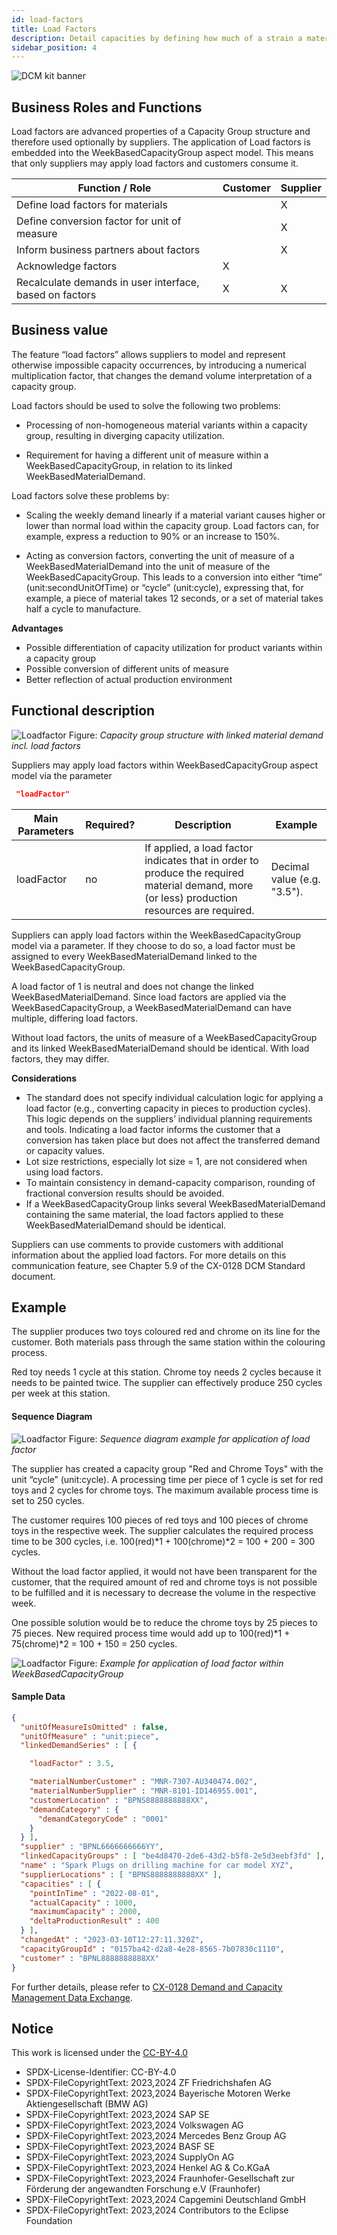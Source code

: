 ```yaml
---
id: load-factors
title: Load Factors
description: Detail capacities by defining how much of a strain a material is on your capacities, compared to other materials. 
sidebar_position: 4
---
```


![DCM kit banner](/img/kit-icons/dcm-kit-icon.svg)

## Business Roles and Functions

Load factors are advanced properties of a Capacity Group structure and therefore used optionally by suppliers. The application of Load factors is embedded into the WeekBasedCapacityGroup aspect model. This means that only suppliers may apply load factors and customers consume it.

|Function / Role|Customer|Supplier|
|-|-|-|
|Define load factors for materials||X|
|Define conversion factor for unit of measure||X|
|Inform business partners about factors||X|
|Acknowledge factors|X||
|Recalculate demands in user interface, based on factors |X|X|

## Business value
The feature “load factors” allows suppliers to model and represent otherwise impossible capacity occurrences, by introducing a numerical multiplication factor, that changes the demand volume interpretation of a capacity group.

Load factors should be used to solve the following two problems:  

- Processing of non-homogeneous material variants within a capacity group, resulting in diverging capacity utilization.  

- Requirement for having a different unit of measure within a WeekBasedCapacityGroup, in relation to its linked WeekBasedMaterialDemand.  

Load factors solve these problems by:  

- Scaling the weekly demand linearly if a material variant causes higher or lower than normal load within the capacity group. Load factors can, for example, express a reduction to 90% or an increase to 150%.  

- Acting as conversion factors, converting the unit of measure of a WeekBasedMaterialDemand into the unit of measure of the WeekBasedCapacityGroup. This leads to a conversion into either “time” (unit:secondUnitOfTime) or “cycle” (unit:cycle), expressing that, for example, a piece of material takes 12 seconds, or a set of material takes half a cycle to manufacture.  

**Advantages**

- Possible differentiation of capacity utilization for product variants within a capacity group
- Possible conversion of different units of measure
- Better reflection of actual production environment

## Functional description
![Loadfactor](./resources/business-process_LoadFactor_functional.svg)
Figure: *Capacity group structure with linked material demand incl. load factors*

Suppliers may apply load factors within WeekBasedCapacityGroup aspect model via the parameter
```json
 "loadFactor"
```
| Main Parameters | Required? | Description | Example |
|-|-|-|-|
| loadFactor | no | If applied, a load factor indicates that in order to produce the required material demand,  more (or less) production resources are required.| Decimal value (e.g. "3.5"). |

Suppliers can apply load factors within the WeekBasedCapacityGroup model via a parameter. If they choose to do so, a load factor must be assigned to every WeekBasedMaterialDemand linked to the WeekBasedCapacityGroup.

A load factor of 1 is neutral and does not change the linked WeekBasedMaterialDemand. Since load factors are applied via the WeekBasedCapacityGroup, a WeekBasedMaterialDemand can have multiple, differing load factors.

Without load factors, the units of measure of a WeekBasedCapacityGroup and its linked WeekBasedMaterialDemand should be identical. With load factors, they may differ.

**Considerations**

- The standard does not specify individual calculation logic for applying a load factor (e.g., converting capacity in pieces to production cycles). This logic depends on the suppliers’ individual planning requirements and tools. Indicating a load factor informs the customer that a conversion has taken place but does not affect the transferred demand or capacity values.
- Lot size restrictions, especially lot size = 1, are not considered when using load factors.
- To maintain consistency in demand-capacity comparison, rounding of fractional conversion results should be avoided.
- If a WeekBasedCapacityGroup links several WeekBasedMaterialDemand containing the same material, the load factors applied to these WeekBasedMaterialDemand should be identical.

Suppliers can use comments to provide customers with additional information about the applied load factors. For more details on this communication feature, see Chapter 5.9 of the CX-0128 DCM Standard document.

## Example
The supplier produces two toys coloured red and chrome on its line for the customer. 
Both materials pass through the same station within the colouring process.

Red toy needs 1 cycle at this station. Chrome toy needs 2 cycles because it needs to be painted twice. The supplier can effectively produce 250 cycles per week at this station. 

#### Sequence Diagram
![Loadfactor](./resources/business-process_LoadFactor_sequence.svg)
Figure: *Sequence diagram example for application of load factor*

The supplier has created a capacity group "Red and Chrome Toys" with the unit “cycle” (unit:cycle). A processing time per piece of 1 cycle is set for red toys and 2 cycles for chrome toys. The maximum available process time is set to 250 cycles. 

The customer requires 100 pieces of red toys and 100 pieces of chrome toys in the respective week. The supplier calculates the required process time to be 300 cycles, i.e. 100(red)*1 + 100(chrome)*2 = 100 + 200 = 300 cycles.

Without the load factor applied, it would not have been transparent for the customer, that the required amount of red and chrome toys is not possible to be fulfilled and it is necessary to decrease the volume in the respective week. 

One possible solution would be to reduce the chrome toys by 25 pieces to 75 pieces. New required process time would add up to 100(red)*1 + 75(chrome)*2 = 100 + 150 = 250 cycles. 

![Loadfactor](./resources/business-process_LoadFactor_example_diagram.svg)
Figure: *Example for application of load factor within WeekBasedCapacityGroup*

#### Sample Data

```json
{
  "unitOfMeasureIsOmitted" : false,
  "unitOfMeasure" : "unit:piece",
  "linkedDemandSeries" : [ {

    "loadFactor" : 3.5,

    "materialNumberCustomer" : "MNR-7307-AU340474.002",
    "materialNumberSupplier" : "MNR-8101-ID146955.001",
    "customerLocation" : "BPNS8888888888XX",
    "demandCategory" : {
      "demandCategoryCode" : "0001"
    }
  } ],
  "supplier" : "BPNL6666666666YY",
  "linkedCapacityGroups" : [ "be4d8470-2de6-43d2-b5f8-2e5d3eebf3fd" ],
  "name" : "Spark Plugs on drilling machine for car model XYZ",
  "supplierLocations" : [ "BPNS8888888888XX" ],
  "capacities" : [ {
    "pointInTime" : "2022-08-01",
    "actualCapacity" : 1000,
    "maximumCapacity" : 2000,
    "deltaProductionResult" : 400
  } ],
  "changedAt" : "2023-03-10T12:27:11.320Z",
  "capacityGroupId" : "0157ba42-d2a8-4e28-8565-7b07830c1110",
  "customer" : "BPNL8888888888XX"
}
```

For further details, please refer to [CX-0128 Demand and Capacity Management Data Exchange][StandardLibrary].

## Notice

This work is licensed under the [CC-BY-4.0](https://creativecommons.org/licenses/by/4.0/legalcode)

- SPDX-License-Identifier: CC-BY-4.0
- SPDX-FileCopyrightText: 2023,2024 ZF Friedrichshafen AG
- SPDX-FileCopyrightText: 2023,2024 Bayerische Motoren Werke Aktiengesellschaft (BMW AG)
- SPDX-FileCopyrightText: 2023,2024 SAP SE
- SPDX-FileCopyrightText: 2023,2024 Volkswagen AG
- SPDX-FileCopyrightText: 2023,2024 Mercedes Benz Group AG
- SPDX-FileCopyrightText: 2023,2024 BASF SE
- SPDX-FileCopyrightText: 2023,2024 SupplyOn AG
- SPDX-FileCopyrightText: 2023,2024 Henkel AG & Co.KGaA
- SPDX-FileCopyrightText: 2023,2024 Fraunhofer-Gesellschaft zur Förderung der angewandten Forschung e.V (Fraunhofer)
- SPDX-FileCopyrightText: 2023,2024 Capgemini Deutschland GmbH
- SPDX-FileCopyrightText: 2023,2024 Contributors to the Eclipse Foundation

[StandardLibrary]: https://catenax-ev.github.io/docs/next/standards/CX-0128-DemandandCapacityManagementDataExchange
